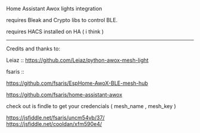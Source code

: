 Home Assistant Awox lights integration

requires Bleak and Crypto libs to control BLE.

requires HACS installed on HA ( i think )

---

Credits and thanks to:

Leiaz :: https://github.com/Leiaz/python-awox-mesh-light

fsaris ::

https://github.com/fsaris/EspHome-AwoX-BLE-mesh-hub

https://github.com/fsaris/home-assistant-awox


check out is findle to get your credencials ( mesh_name , mesh_key )

https://jsfiddle.net/fsaris/uncm54vb/37/ https://jsfiddle.net/cooldan/xfm590e4/
